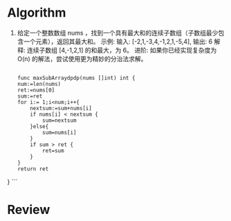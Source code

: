 # Algorithm
1. 给定一个整数数组 nums ，找到一个具有最大和的连续子数组（子数组最少包含一个元素），返回其最大和。
	示例:
	输入: [-2,1,-3,4,-1,2,1,-5,4],
	输出: 6
	解释: 连续子数组 [4,-1,2,1] 的和最大，为 6。
	进阶:
	如果你已经实现复杂度为 O(n) 的解法，尝试使用更为精妙的分治法求解。
    ```golang
    
    func maxSubArraydpdp(nums []int) int {
	num:=len(nums)
	ret:=nums[0]
	sum:=ret
	for i:= 1;i<num;i++{
		nextsum:=sum+nums[i]
		if nums[i] < nextsum {
			sum=nextsum
		}else{
			sum=nums[i]
		}
		if sum > ret {
			ret=sum
		}
	}
	return ret
}
    ```

# Review